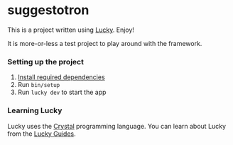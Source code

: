 # suggestotron

This is a project written using [Lucky](https://luckyframework.org). Enjoy!

It is more-or-less a test project to play around with the framework.

### Setting up the project

1. [Install required dependencies](http://luckyframework.org/guides/installing.html#install-required-dependencies)
1. Run `bin/setup`
1. Run `lucky dev` to start the app

### Learning Lucky

Lucky uses the [Crystal](https://crystal-lang.org) programming language. You can learn about Lucky from the [Lucky Guides](http://luckyframework.org/guides).
